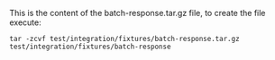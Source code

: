 This is the content of the batch-response.tar.gz file,
to create the file execute:

`tar -zcvf test/integration/fixtures/batch-response.tar.gz test/integration/fixtures/batch-response`
